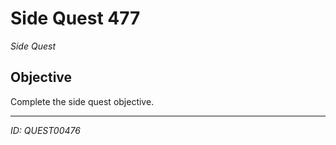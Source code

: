 # Side Quest 477

*Side Quest*

## Objective
Complete the side quest objective.

---
*ID: QUEST00476*